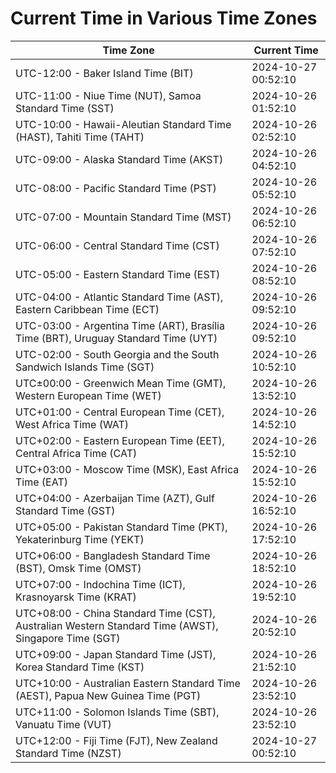 # Current Time in Various Time Zones

| Time Zone | Current Time |
|-----------|--------------|
| UTC-12:00 - Baker Island Time (BIT) | 2024-10-27 00:52:10 |
| UTC-11:00 - Niue Time (NUT), Samoa Standard Time (SST) | 2024-10-26 01:52:10 |
| UTC-10:00 - Hawaii-Aleutian Standard Time (HAST), Tahiti Time (TAHT) | 2024-10-26 02:52:10 |
| UTC-09:00 - Alaska Standard Time (AKST) | 2024-10-26 04:52:10 |
| UTC-08:00 - Pacific Standard Time (PST) | 2024-10-26 05:52:10 |
| UTC-07:00 - Mountain Standard Time (MST) | 2024-10-26 06:52:10 |
| UTC-06:00 - Central Standard Time (CST) | 2024-10-26 07:52:10 |
| UTC-05:00 - Eastern Standard Time (EST) | 2024-10-26 08:52:10 |
| UTC-04:00 - Atlantic Standard Time (AST), Eastern Caribbean Time (ECT) | 2024-10-26 09:52:10 |
| UTC-03:00 - Argentina Time (ART), Brasília Time (BRT), Uruguay Standard Time (UYT) | 2024-10-26 09:52:10 |
| UTC-02:00 - South Georgia and the South Sandwich Islands Time (SGT) | 2024-10-26 10:52:10 |
| UTC±00:00 - Greenwich Mean Time (GMT), Western European Time (WET) | 2024-10-26 13:52:10 |
| UTC+01:00 - Central European Time (CET), West Africa Time (WAT) | 2024-10-26 14:52:10 |
| UTC+02:00 - Eastern European Time (EET), Central Africa Time (CAT) | 2024-10-26 15:52:10 |
| UTC+03:00 - Moscow Time (MSK), East Africa Time (EAT) | 2024-10-26 15:52:10 |
| UTC+04:00 - Azerbaijan Time (AZT), Gulf Standard Time (GST) | 2024-10-26 16:52:10 |
| UTC+05:00 - Pakistan Standard Time (PKT), Yekaterinburg Time (YEKT) | 2024-10-26 17:52:10 |
| UTC+06:00 - Bangladesh Standard Time (BST), Omsk Time (OMST) | 2024-10-26 18:52:10 |
| UTC+07:00 - Indochina Time (ICT), Krasnoyarsk Time (KRAT) | 2024-10-26 19:52:10 |
| UTC+08:00 - China Standard Time (CST), Australian Western Standard Time (AWST), Singapore Time (SGT) | 2024-10-26 20:52:10 |
| UTC+09:00 - Japan Standard Time (JST), Korea Standard Time (KST) | 2024-10-26 21:52:10 |
| UTC+10:00 - Australian Eastern Standard Time (AEST), Papua New Guinea Time (PGT) | 2024-10-26 23:52:10 |
| UTC+11:00 - Solomon Islands Time (SBT), Vanuatu Time (VUT) | 2024-10-26 23:52:10 |
| UTC+12:00 - Fiji Time (FJT), New Zealand Standard Time (NZST) | 2024-10-27 00:52:10 |
